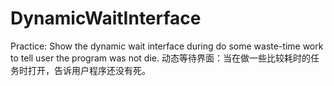 # DynamicWaitInterface
Practice: Show the dynamic wait interface during do some waste-time work to tell user the program was not die.
动态等待界面：当在做一些比较耗时的任务时打开，告诉用户程序还没有死。
